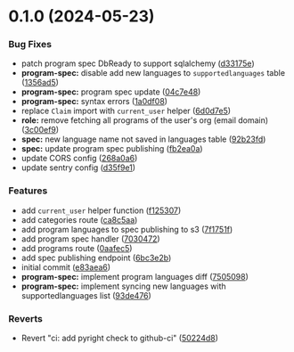 # 0.1.0 (2024-05-23)


### Bug Fixes

* patch program spec DbReady to support sqlalchemy ([d33175e](https://github.com/LiteracyBridge/amplio-suite-api/commit/d33175e8d16d3a3aff79daf9c13a04e1b31f0076))
* **program-spec:** disable add new languages to `supportedlanguages` table ([1356ad5](https://github.com/LiteracyBridge/amplio-suite-api/commit/1356ad5b29d4ba371f841ffb5beecd1a3fef8d68))
* **program-spec:** program spec update ([04c7e48](https://github.com/LiteracyBridge/amplio-suite-api/commit/04c7e48286fc69f66a93cb92d87bf713db9ea8b6))
* **program-spec:** syntax errors ([1a0df08](https://github.com/LiteracyBridge/amplio-suite-api/commit/1a0df08c32a86d5288ac8361567d5a365c35a44e))
* replace `Claim` import with `current_user` helper ([6d0d7e5](https://github.com/LiteracyBridge/amplio-suite-api/commit/6d0d7e5923dd774406f400c2c428d25988e7157d))
* **role:** remove fetching all programs of the user's org (email domain) ([3c00ef9](https://github.com/LiteracyBridge/amplio-suite-api/commit/3c00ef9eec780e415d6a80717de43c0ad98fec96))
* **spec:** new language name not saved in languages table ([92b23fd](https://github.com/LiteracyBridge/amplio-suite-api/commit/92b23fde28fb397ca36d90bf1bcfe2ab494b0bfa))
* **spec:** update program spec publishing ([fb2ea0a](https://github.com/LiteracyBridge/amplio-suite-api/commit/fb2ea0afc94f49cdd2edbb4ddbdc70517427df21))
* update CORS config ([268a0a6](https://github.com/LiteracyBridge/amplio-suite-api/commit/268a0a6dfd5e44dbb64d2ac77027705d094159ff))
* update sentry config ([d35f9e1](https://github.com/LiteracyBridge/amplio-suite-api/commit/d35f9e1bd75eb6347b23dfbd89d811c4cc0d8f4d))


### Features

* add `current_user` helper function ([f125307](https://github.com/LiteracyBridge/amplio-suite-api/commit/f12530722b37cd1b0668c4ec4d90c876f74905ef))
* add categories route ([ca8c5aa](https://github.com/LiteracyBridge/amplio-suite-api/commit/ca8c5aaa7ff6d7d9c8604e373830a397f2c179d7))
* add program languages to spec publishing to s3 ([7f1751f](https://github.com/LiteracyBridge/amplio-suite-api/commit/7f1751f04fd62855a9650073779fad2d2d76a325))
* add program spec handler ([7030472](https://github.com/LiteracyBridge/amplio-suite-api/commit/703047284b93e3a6702b9d6923781527794574de))
* add programs route ([0aafec5](https://github.com/LiteracyBridge/amplio-suite-api/commit/0aafec5f075cc94b6136a4ce9d6864f84f1419a6))
* add spec publishing endpoint ([6bc3e2b](https://github.com/LiteracyBridge/amplio-suite-api/commit/6bc3e2b0d8fe87bbc4da582451c7dabd88acd80a))
* initial commit ([e83aea6](https://github.com/LiteracyBridge/amplio-suite-api/commit/e83aea650c67b82f930395adea2bad10efb740ca))
* **program-spec:** implement program languages diff ([7505098](https://github.com/LiteracyBridge/amplio-suite-api/commit/750509858c5a3e10076d9bba8f3e2abb0fcf52e5))
* **program-spec:** implement syncing new languages with supportedlanguages list ([93de476](https://github.com/LiteracyBridge/amplio-suite-api/commit/93de4761f7db74efcdeb7e1179f7babc56d25fe6))


### Reverts

* Revert "ci: add pyright check to github-ci" ([50224d8](https://github.com/LiteracyBridge/amplio-suite-api/commit/50224d85c2698a6302587d39607359e3a7af0be4))



